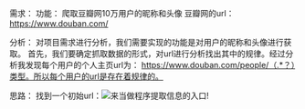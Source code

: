 需求：
	功能：
		爬取豆瓣网10万用户的昵称和头像
	豆瓣网的url：
		https://www.douban.com/

分析：
	对项目需求进行分析，我们需要实现的功能是对用户的昵称和头像进行获取。
	首先，我们要确定抓取数据的形式，对url进行分析找出其中的规律。经过分析我发现每个用户的个人主页url为：
	https://www.douban.com/people/（.*？）类型。所以每个用户的url是存在着规律的。	

思路：
	找到一个初始url：![](http://i.imgur.com/LQDbpGb.png)来当做程序提取信息的入口!
	
	
